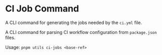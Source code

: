 # CI Job Command

A CLI command for generating the jobs needed by the `ci.yml` file.

A CLI command for parsing CI workflow configuration from `package.json` files.

Usage: `pnpm utils ci-jobs <base-ref>`
